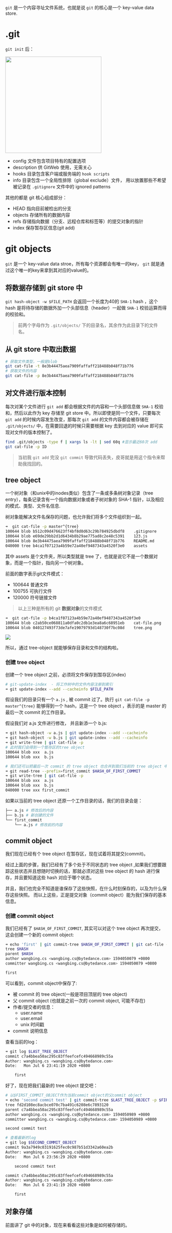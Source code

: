 `git` 是一个内容寻址文件系统，也就是说 `git` 的核心是一个 key-value data store.

# .git
`git init` 后：

<img src="./assets/tree.png" width="300" />

+ config 文件包含项目特有的配置选项
+ description 供 GitWeb 使用，无需关心
+ hooks 目录包含客户端或服务端的 `hook scripts`
+ info 目录包含一个全局性排除（global exclude）文件， 用以放置那些不希望被记录在 `.gitignore` 文件中的 ignored patterns

其他的都是 git 核心组成部分：
+ HEAD 指向目前被检出的分支
+ objects 存储所有的数据内容
+ refs 存储指向数据（分支、远程仓库和标签等）的提交对象的指针
+ index 保存暂存区信息(git add)

# git objects
`git` 是一个 key-value data stroe，所有每个资源都会有唯一的key， `git` 就是通过这个唯一的key来拿到其对应的value的。

## 将数据存储到 git store 中
`git hash-object -w $FILE_PATH` 会返回一个长度为40的 `SHA-1` hash ，这个 hash 是将待存储的数据外加一个头部信息（header）一起做 `SHA-1` 校验运算而得的校验和。 

>前两个字母作为 `.git/objects/` 下的目录名，其余作为此目录下的文件名。

## 从 git store 中取出数据
```sh
# 获取文件类型，一般是blob
git cat-file -t 8e3b44475aea7909faffaff218488b048f71b776
# 获取文件的内容
git cat-file -p 8e3b44475aea7909faffaff218488b048f71b776
```

## 对文件进行版本控制
每次对某个文件进行 `git add` 都会根据文件的内容和一个头部信息做 `SHA-1` 校验和，然后以此作为 key 存储至 git store 中。所以即使是同一个文件，只要每次 `git add` 的时候内容发生改变，那每次 `git add` 的文件内容都会被存储在 `.git/objects/` 中，在需要回退的时候只需要根据 key 去到对应的 value 即可实现对文件的版本控制了。

```sh
find .git/objects -type f | xargs ls -lt | sed 60q #显示最近60次 add
git cat-file -p ID
```
> 当初我 `git add` 完没 `git commit` 导致代码丢失，皮哥就是用这个指令来帮助我找回的。

## tree object
一个树对象（和unix中的inodes类似）包含了一条或多条树对象记录（tree entry），每条记录含有一个指向数据对象或者子树对象的 SHA-1 指针，以及相应的模式、类型、文件名信息.

树对象能解决文件名保存的问题，也允许我们将多个文件组织到一起。
```sh
➜  git cat-file -p master^{tree}     
100644 blob b512c09d476623ff4bf8d0d63c29b784925dbdf8    .gitignore
100644 blob e69de29bb2d1d6434b8b29ae775ad8c2e48c5391    123.js
100644 blob 8e3b44475aea7909faffaff218488b048f71b776    README.md
040000 tree b4ca1f07123a4b59e72a40ef9487343a4520f3e0    assets
```
其中 assets 是个文件夹，所以类型就是 tree 了，也就是说它不是一个数据对象，而是一个指针，指向另一个树对象。

前面的数字表示git文件模式：
+ 100644 普通文件
+ 100755 可执行文件
+ 120000 符号链接文件
> 以上三种是所有的 git **数据对象**的文件模式


```sh
➜  git cat-file -p b4ca1f07123a4b59e72a40ef9487343a4520f3e0
100644 blob c2ab50ce068811a0dfa0c2db1e3ea8a6c68951eb    cat-file.png
100644 blob 040127493f73de7afe19079793d148730f7bc08d    tree.png
```
![](./assets/tree-object.png)

所以，通过 tree-object 就能够保存目录和文件的结构啦。

### 创建 tree object
创建一个 tree object 之前，必须将文件保存到暂存区(index)
```sh
# git-update-index  - 将工作树中的文件内容注册到索引
➜ git update-index --add --cacheinfo $FILE_PATH
```
假设我们的目录只有一个 `a.js` , 被 commit 过了。执行 `git cat-file -p master^{tree}` 能够得到一个 hash，这是一个 tree object ，表示的是 master 的最后一次 commit 的工作目录。

假设我们对 a.js 文件进行修改， 并且新添一个 b.js:
```sh
➜ git hash-object -w a.js | git update-index --add --cacheinfo
➜ git hash-object -w b.js | git update-index --add --cacheinfo
➜ git write-tree | git cat-file -p
# 此时我们会得到一个暂存区的tree object
100644 blob xxx  a.js
100644 blob xxx  b.js

# 我们还可以把最后一次 commit 的 tree object 也合并到我们当前的 tree object 中
➜ git read-tree --prefix=first_commit $HASH_OF_FIRST_COMMIT
➜ git write-tree | git cat-file -p
100644 blob xxx  a.js
100644 blob xxx  b.js
040000 tree xxx first_commit
```
如果以当前的 tree object 还原一个工作目录的话，我们的目录会是：
```sh
├── a.js # 修改后的内容
├── b.js # 新创建的文件
└── first_commit
    └── a.js # 修改前的内容
```

## commit object
我们现在已经有个 tree object 在暂存区，现在试着将其提交(commit)。

经过上面的步骤，我们已经有了多个处于不同状态的 tree object ,如果我们想要跟踪这些状态并且想随时切换的话，那就必须对这些 tree object 的 hash 进行保存，并且要知道这些 hash 对应于哪个状态。

并且，我们也完全不知道是谁保存了这些快照，在什么时刻保存的，以及为什么保存这些快照。 而以上这些，正是提交对象（commit object）能为我们保存的基本信息。

### 创建 commit object
我们已经有了 `$HASH_OF_FIRST_COMMIT`, 其实可以对这个 tree object 再次提交，这会创建一个新的 commit object:
```sh
➜ echo 'first' | git commit-tree $HASH_OF_FIRST_COMMIT | git cat-file -p
tree $HASH
parent $HASH
author wangbing.cs <wangbing.cs@bytedance.com> 1594050079 +0800
committer wangbing.cs <wangbing.cs@bytedance.com> 1594050079 +0800

first
```
可以看到，commit object中保存了:
+ 被 commit 的 tree object(一般是项目顶层的 tree object)
+ 父 commit object (也就是之前一次的 commit object, 可能不存在)
+ 作者/提交者的信息：
  + user.name
  + user.email
  + unix 时间戳
+ commit 说明信息

查看当前的log：
```sh
➜ git log $LAST_TREE_OBJECT
commit c7a4bbea50ac295c83ffeefcefc494668989c55a
Author: wangbing.cs <wangbing.cs@bytedance.com>
Date:   Mon Jul 6 23:41:19 2020 +0800

    first
```

好了，现在把我们最新的 tree object 提交吧：
```sh
# 以$FIRST_COMMIT_OBJECT作为当前commit object的父commit object
➜ echo 'second commit test' | git commit-tree $LAST_TREE_OBJECT -p $FIRST_COMMIT_OBJECT | git cat-file -p
tree fd2d108ec8acbce070c7ba491c6208e6c7893120
parent c7a4bbea50ac295c83ffeefcefc494668989c55a
author wangbing.cs <wangbing.cs@bytedance.com> 1594050989 +0800
committer wangbing.cs <wangbing.cs@bytedance.com> 1594050989 +0800

second commit test

# 查看最新的log
➜ git log $SECOND_COMMIT_OBJECT
commit 9a3a7949c03191625fec0c987b51d3342a60ea2b
Author: wangbing.cs <wangbing.cs@bytedance.com>
Date:   Mon Jul 6 23:56:29 2020 +0800

    second commit test

commit c7a4bbea50ac295c83ffeefcefc494668989c55a
Author: wangbing.cs <wangbing.cs@bytedance.com>
Date:   Mon Jul 6 23:41:19 2020 +0800

    first
```

## 对象存储
前面讲了 git 中的对象，现在来看看这些对象是如何被存储的。
